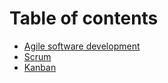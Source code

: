 # Table of contents

* [Agile software development](README.md)
* [Scrum](scrum.md)
* [Kanban](kanban.md)
